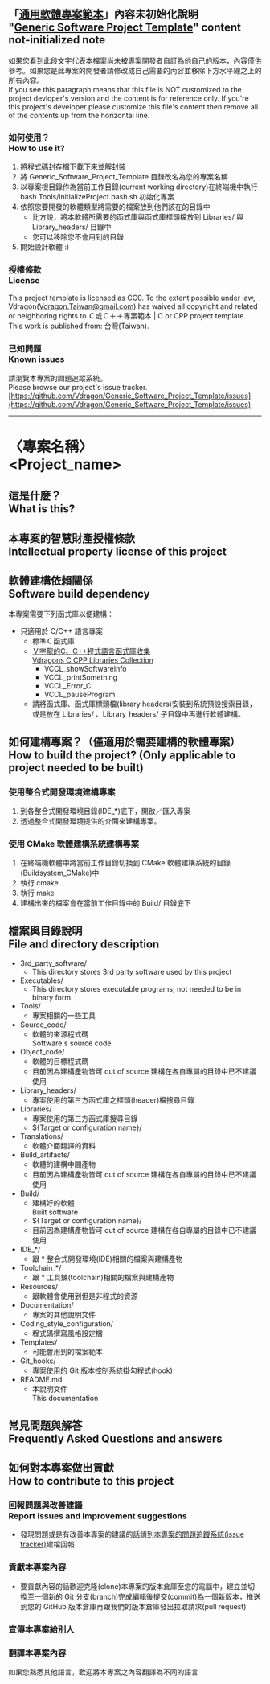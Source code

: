 ## 「[通用軟體專案範本](https://github.com/Vdragon/Generic_Software_Project_Template)」內容未初始化說明<br />"[Generic Software Project Template](https://github.com/Vdragon/Generic_Software_Project_Template)" content not-initialized note
如果您看到此段文字代表本檔案尚未被專案開發者自訂為他自己的版本，內容僅供參考。如果您是此專案的開發者請修改成自己需要的內容並移除下方水平線之上的所有內容。  
If you see this paragraph means that this file is NOT customized to the project devloper's version and the content is for reference only.  If you're this project's developer please customize this file's content then remove all of the contents up from the horizontal line.

### 如何使用？<br />How to use it?
1. 將程式碼封存檔下載下來並解封裝
2. 將 Generic_Software_Project_Template 目錄改名為您的專案名稱
3. 以專案根目錄作為當前工作目錄(current working directory)在終端機中執行 bash Tools/initializeProject.bash.sh 初始化專案
4. 依照您要開發的軟體類型將需要的檔案放到他們該在的目錄中
	* 比方說，將本軟體所需要的函式庫與函式庫標頭檔放到 Libraries/ 與 Library_headers/ 目錄中
	* 您可以移除您不會用到的目錄
5. 開始設計軟體 :)

### 授權條款<br />License
This project template is licensed as CC0.
To the extent possible under law, Vdragon(Vdragon.Taiwan@gmail.com) has waived all copyright and related or neighboring rights to Ｃ或Ｃ＋＋專案範本 | C or CPP project template. This work is published from: 台灣(Taiwan). 

### 已知問題<br />Known issues
請瀏覽本專案的問題追蹤系統。  
Please browse our project's issue tracker.  
[https://github.com/Vdragon/Generic_Software_Project_Template/issues](https://github.com/Vdragon/Generic_Software_Project_Template/issues)

-------------------------------------
# 〈專案名稱〉<br />&lt;Project_name&gt;

## 這是什麼？<br />What is this?

## 本專案的智慧財產授權條款<br />Intellectual property license of this project

## 軟體建構依賴關係<br />Software build dependency
本專案需要下列函式庫以便建構：

* 只適用於 C/C++ 語言專案
	* 標準Ｃ函式庫
	* [Ｖ字龍的C、C++程式語言函式庫收集<br />Vdragons C CPP Libraries Collection](https://github.com/Vdragon/Vdragons_C_CPP_Libraries_Collection)
		* VCCL_showSoftwareInfo
		* VCCL_printSomething
		* VCCL_Error_C
		* VCCL_pauseProgram 
	* 請將函式庫、函式庫標頭檔(library headers)安裝到系統預設搜索目錄，或是放在 Libraries/ 、Library_headers/ 子目錄中再進行軟體建構。

## 如何建構專案？（僅適用於需要建構的軟體專案）<br />How to build the project?  (Only applicable to project needed to be built)
### 使用整合式開發環境建構專案
1. 到各整合式開發環境目錄(IDE_*)底下，開啟／匯入專案
2. 透過整合式開發環境提供的介面來建構專案。

### 使用 CMake 軟體建構系統建構專案
1. 在終端機軟體中將當前工作目錄切換到 CMake 軟體建構系統的目錄(Buildsystem_CMake)中
2. 執行 cmake ..
3. 執行 make
4. 建構出來的檔案會在當前工作目錄中的 Build/ 目錄底下

## 檔案與目錄說明<br />File and directory description
* 3rd_party_software/
	* This directory stores 3rd party software used by this project
* Executables/
	* This directory stores executable programs, not needed to be in binary form.
* Tools/
	* 專案相關的一些工具
* Source_code/
    * 軟體的來源程式碼  
      Software's source code
* Object_code/
    * 軟體的目標程式碼
    * 目前因為建構產物皆可 out of source 建構在各自專屬的目錄中已不建議使用
* Library_headers/
	* 專案使用的第三方函式庫之標頭(header)檔搜尋目錄
* Libraries/
	* 專案使用的第三方函式庫搜尋目錄
	* ${Target or configuration name}/
* Translations/
    * 軟體介面翻譯的資料
* Build_artifacts/
	* 軟體的建構中間產物
	* 目前因為建構產物皆可 out of source 建構在各自專屬的目錄中已不建議使用
* Build/
    * 建構好的軟體  
      Built software
    * ${Target or configuration name}/
    * 目前因為建構產物皆可 out of source 建構在各自專屬的目錄中已不建議使用
* IDE_*/
    * 跟 * 整合式開發環境(IDE)相關的檔案與建構產物
* Toolchain_*/
	* 跟 * 工具鍊(toolchain)相關的檔案與建構產物
* Resources/
	* 跟軟體會使用到但是非程式的資源
* Documentation/
	* 專案的其他說明文件
* Coding_style_configuration/
	* 程式碼撰寫風格設定檔
* Templates/
	* 可能會用到的檔案範本
* Git_hooks/
	* 專案使用的 Git 版本控制系統掛勾程式(hook)
* README.md
	* 本說明文件  
	  This documentation

## 常見問題與解答<br />Frequently Asked Questions and answers

## 如何對本專案做出貢獻<br />How to contribute to this project
### 回報問題與改善建議<br />Report issues and improvement suggestions
* 發現問題或是有改善本專案的建議的話請到[本專案的問題追蹤系統(issue tracker)](../../issues)建檔回報

### 貢獻本專案內容
* 要貢獻內容的話歡迎克隆(clone)本專案的版本倉庫至您的電腦中，建立並切換至一個新的 Git 分支(branch)完成編輯後提交(commit)為一個新版本，推送到您的 GitHub 版本倉庫再跟我們的版本倉庫發出拉取請求(pull request)

### 宣傳本專案給別人

### 翻譯本專案內容
如果您熟悉其他語言，歡迎將本專案之內容翻譯為不同的語言
